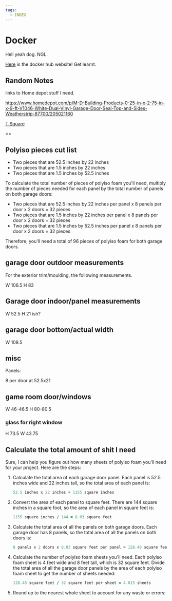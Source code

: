```yaml
---
tags:
  - INDEX
---
```


# Docker

Hell yeah dog. NGL.

[Here](https://hub.docker.com/) is the docker hub website! Get learnt.

## Random Notes

links to Home depot stuff I need.

<https://www.homedepot.com/p/M-D-Building-Products-0-25-in-x-2-75-in-x-9-ft-V1046-White-Dual-Vinyl-Garage-Door-Seal-Top-and-Sides-Weatherstrip-87700/205021160>

[T Square](https://www.homedepot.com/p/Empire-48-in-Drywall-T-Square-410-48/202035306)

<>

## Polyiso pieces cut list

- Two pieces that are 52.5 inches by 22 inches
- Two pieces that are 1.5 inches by 22 inches
- Two pieces that are 1.5 inches by 52.5 inches

To calculate the total number of pieces of polyiso foam you'll need, multiply the number of pieces needed for each panel by the total number of panels on both garage doors:

- Two pieces that are 52.5 inches by 22 inches per panel x 8 panels per door x 2 doors = 32 pieces
- Two pieces that are 1.5 inches by 22 inches per panel x 8 panels per door x 2 doors = 32 pieces
- Two pieces that are 1.5 inches by 52.5 inches per panel x 8 panels per door x 2 doors = 32 pieces

Therefore, you'll need a total of 96 pieces of polyiso foam for both garage doors.

## garage door outdoor measurements

For the exterior trim/moulding, the following measurements.

W 106.5
H 83

## Garage door indoor/panel measurements

W 52.5
H 21 ish?

## garage door bottom/actual width

W 108.5

## misc

Panels:

8 per door at 52.5x21

## game room door/windows

W 46-46.5
H 80-80.5

### glass for right window

H 73.5
W 43.75

## Calculate the total amount of shit I need

Sure, I can help you figure out how many sheets of polyiso foam you'll need for your project. Here are the steps:

1. Calculate the total area of each garage door panel. Each panel is 52.5 inches wide and 22 inches tall, so the total area of each panel is:

    ```ruby title="Total Area: Garage Panel"
    52.5 inches x 22 inches = 1155 square inches
    ```

2. Convert the area of each panel to square feet. There are 144 square inches in a square foot, so the area of each panel in square feet is:

    ```ruby title="SQ ft per Panel"
    1155 square inches / 144 = 8.03 square feet
    ```

3. Calculate the total area of all the panels on both garage doors. Each garage door has 8 panels, so the total area of all the panels on both doors is:

    ```ruby title="Total Area: All Panels"
    8 panels x 2 doors x 8.03 square feet per panel = 128.48 square feet
    ```

4. Calculate the number of polyiso foam sheets you'll need. Each polyiso foam sheet is 4 feet wide and 8 feet tall, which is 32 square feet. Divide the total area of all the garage door panels by the area of each polyiso foam sheet to get the number of sheets needed:

    ```ruby title="Total Sheets Needed"
    128.48 square feet / 32 square feet per sheet = 4.015 sheets
    ```

5. Round up to the nearest whole sheet to account for any waste or errors:
